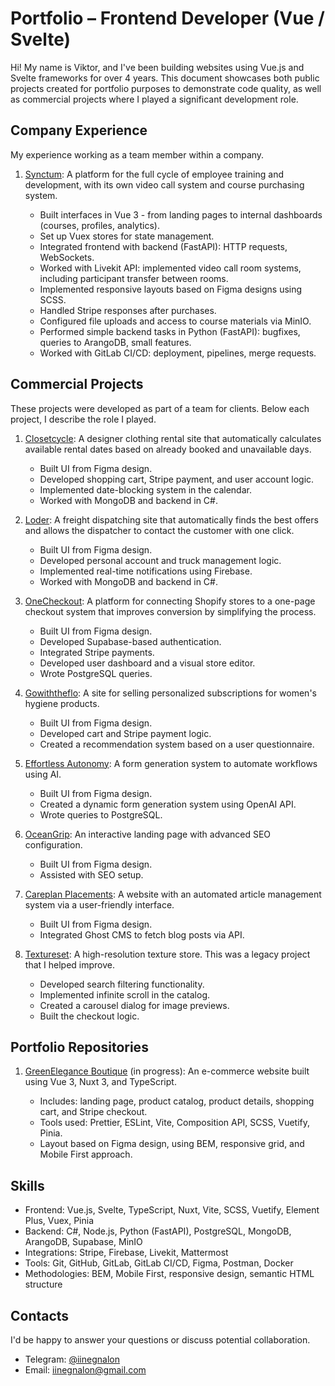 # Portfolio – Frontend Developer (Vue / Svelte)

Hi! My name is Viktor, and I've been building websites using Vue.js and Svelte frameworks for over 4 years. This document showcases both public projects created for portfolio purposes to demonstrate code quality, as well as commercial projects where I played a significant development role.

## Company Experience

My experience working as a team member within a company.

1. [Synctum](http://synctum.ru/): A platform for the full cycle of employee training and development, with its own video call system and course purchasing system.

   - Built interfaces in Vue 3 - from landing pages to internal dashboards (courses, profiles, analytics).
   - Set up Vuex stores for state management.
   - Integrated frontend with backend (FastAPI): HTTP requests, WebSockets.
   - Worked with Livekit API: implemented video call room systems, including participant transfer between rooms.
   - Implemented responsive layouts based on Figma designs using SCSS.
   - Handled Stripe responses after purchases.
   - Configured file uploads and access to course materials via MinIO.
   - Performed simple backend tasks in Python (FastAPI): bugfixes, queries to ArangoDB, small features.
   - Worked with GitLab CI/CD: deployment, pipelines, merge requests.

## Commercial Projects

These projects were developed as part of a team for clients. Below each project, I describe the role I played.

1. [Closetcycle](https://closetcycle.com/): A designer clothing rental site that automatically calculates available rental dates based on already booked and unavailable days.

   - Built UI from Figma design.
   - Developed shopping cart, Stripe payment, and user account logic.
   - Implemented date-blocking system in the calendar.
   - Worked with MongoDB and backend in C#.

2. [Loder](https://loder.cadmean.dev/): A freight dispatching site that automatically finds the best offers and allows the dispatcher to contact the customer with one click.

   - Built UI from Figma design.
   - Developed personal account and truck management logic.
   - Implemented real-time notifications using Firebase.
   - Worked with MongoDB and backend in C#.
  
3. [OneCheckout](https://onecheckout.io/): A platform for connecting Shopify stores to a one-page checkout system that improves conversion by simplifying the process.

   - Built UI from Figma design.
   - Developed Supabase-based authentication.
   - Integrated Stripe payments.
   - Developed user dashboard and a visual store editor.
   - Wrote PostgreSQL queries.

4. [Gowiththeflo](https://gowiththeflocycle.com/): A site for selling personalized subscriptions for women's hygiene products.

   - Built UI from Figma design.
   - Developed cart and Stripe payment logic.
   - Created a recommendation system based on a user questionnaire.

5. [Effortless Autonomy](https://www.effortlessautonomy.com/): A form generation system to automate workflows using AI.

   - Built UI from Figma design.
   - Created a dynamic form generation system using OpenAI API.
   - Wrote queries to PostgreSQL.
  
6. [OceanGrip](https://www.oceangrip.earth/): An interactive landing page with advanced SEO configuration.

   - Built UI from Figma design.
   - Assisted with SEO setup.

7. [Careplan Placements](https://careplanplacements.com/): A website with an automated article management system via a user-friendly interface.

   - Built UI from Figma design.
   - Integrated Ghost CMS to fetch blog posts via API.

8. [Textureset](https://www.textureset.com/): A high-resolution texture store. This was a legacy project that I helped improve.

   - Developed search filtering functionality.
   - Implemented infinite scroll in the catalog.
   - Created a carousel dialog for image previews.
   - Built the checkout logic.

## Portfolio Repositories

1. [GreenElegance Boutique](https://github.com/iinegnalon/greenelegance-boutique-vue) (in progress): An e-commerce website built using Vue 3, Nuxt 3, and TypeScript.

   - Includes: landing page, product catalog, product details, shopping cart, and Stripe checkout.
   - Tools used: Prettier, ESLint, Vite, Composition API, SCSS, Vuetify, Pinia.
   - Layout based on Figma design, using BEM, responsive grid, and Mobile First approach.

## Skills

- Frontend: Vue.js, Svelte, TypeScript, Nuxt, Vite, SCSS, Vuetify, Element Plus, Vuex, Pinia
- Backend: C#, Node.js, Python (FastAPI), PostgreSQL, MongoDB, ArangoDB, Supabase, MinIO
- Integrations: Stripe, Firebase, Livekit, Mattermost
- Tools: Git, GitHub, GitLab, GitLab CI/CD, Figma, Postman, Docker
- Methodologies: BEM, Mobile First, responsive design, semantic HTML structure

## Contacts

I'd be happy to answer your questions or discuss potential collaboration.

- Telegram: [@iinegnalon](https://t.me/iinegnalon)
- Email: iinegnalon@gmail.com
